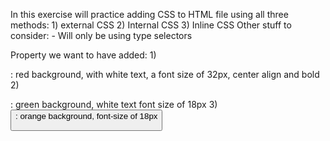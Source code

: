 In this exercise will practice adding CSS to HTML file using all three methods:
    1) external CSS
    2) Internal CSS
    3) Inline CSS
 Other stuff to consider:
    - Will only be using type selectors 

Property we want to have added:
    1) <div>: red background, with white text, a font size of 32px, center align and bold
    2) <p>: green background, white text font size of 18px
    3) <button>: orange background, font-size of 18px